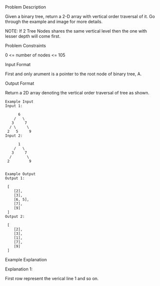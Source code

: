 Problem Description

Given a binary tree, return a 2-D array with vertical order traversal of it. Go through the example and image for more details.


NOTE: If 2 Tree Nodes shares the same vertical level then the one with lesser depth will come first.



Problem Constraints

0 <= number of nodes <= 105



Input Format

First and only arument is a pointer to the root node of binary tree, A.



Output Format

Return a 2D array denoting the vertical order traversal of tree as shown.



    Example Input
    Input 1:
    
          6
        /   \
       3     7
      / \     \
     2   5     9
    Input 2:
    
          1
        /   \
       3     7
      /       \
     2         9
    
    
    Example Output
    Output 1:
    
     [
        [2],
        [3],
        [6, 5],
        [7],
        [9]
     ]
    Output 2:
    
     [
        [2],
        [3],
        [1],
        [7],
        [9]
     ]
    

Example Explanation

Explanation 1:

 First row represent the verical line 1 and so on.